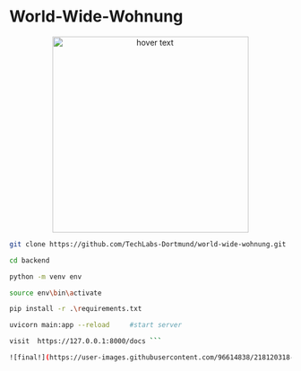 # World-Wide-Wohnung
<p align="center">
  <img src="(https://user-images.githubusercontent.com/96614838/218120318-8bce4c1e-897a-48f9-ae26-a06eaaad088c.jpg" width="350" title="hover text">
</p>

```bash
git clone https://github.com/TechLabs-Dortmund/world-wide-wohnung.git

cd backend

python -m venv env 

source env\bin\activate 

pip install -r .\requirements.txt

uvicorn main:app --reload     #start server 

visit  https://127.0.0.1:8000/docs ```

![final!](https://user-images.githubusercontent.com/96614838/218120318-8bce4c1e-897a-48f9-ae26-a06eaaad088c.jpg)
